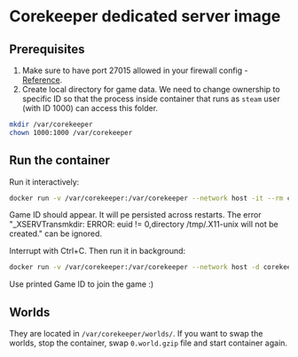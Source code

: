 # Corekeeper dedicated server image

## Prerequisites

1. Make sure to have port 27015 allowed in your firewall config - [Reference](https://help.steampowered.com/en/faqs/view/2EA8-4D75-DA21-31EB).
2. Create local directory for game data. We need to change ownership to specific ID so that the process inside container that runs as `steam` user (with ID 1000) can access this folder.

```bash
mkdir /var/corekeeper
chown 1000:1000 /var/corekeeper
```

## Run the container

Run it interactively:
```bash
docker run -v /var/corekeeper:/var/corekeeper --network host -it --rm corekeeper bash start.sh
```
Game ID should appear. It will pe persisted across restarts. The error "_XSERVTransmkdir: ERROR: euid != 0,directory /tmp/.X11-unix will not be created." can be ignored.

Interrupt with Ctrl+C. Then run it in background:
```bash
docker run -v /var/corekeeper:/var/corekeeper --network host -d corekeeper bash start.sh
```
Use printed Game ID to join the game :)

## Worlds

They are located in `/var/corekeeper/worlds/`. If you want to swap the worlds, stop the container, swap `0.world.gzip` file and start container again.